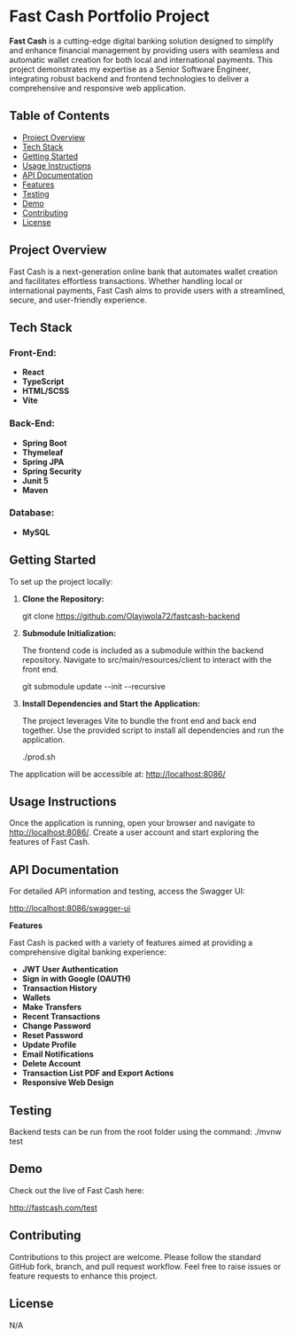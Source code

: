 # **Fast Cash Portfolio Project**
**Fast Cash** is a cutting-edge digital banking solution designed to simplify and enhance financial management by providing users with seamless and automatic wallet creation for both local and international payments. This project demonstrates my expertise as a Senior Software Engineer, integrating robust backend and frontend technologies to deliver a comprehensive and responsive web application.
## **Table of Contents**
- [Project Overview](#project-overview)
- [Tech Stack](#tech-stack)
- [Getting Started](#getting-started)
- [Usage Instructions](#usage-instructions)
- [API Documentation](#api-documentation)
- [Features](#features)
- [Testing](#testing)
- [Demo](#demo)
- [Contributing](#contributing)
- [License](#license)
## **Project Overview**
Fast Cash is a next-generation online bank that automates wallet creation and facilitates effortless transactions. Whether handling local or international payments, Fast Cash aims to provide users with a streamlined, secure, and user-friendly experience.
## **Tech Stack**
### **Front-End:**
- **React**
- **TypeScript**
- **HTML/SCSS**
- **Vite**
### **Back-End:**
- **Spring Boot**
- **Thymeleaf**
- **Spring JPA**
- **Spring Security**
- **Junit 5**
- **Maven**
### **Database:**
- **MySQL**
## **Getting Started**
To set up the project locally:

1. **Clone the Repository:**

   git clone https://github.com/Olayiwola72/fastcash-backend

1. **Submodule Initialization:**

   The frontend code is included as a submodule within the backend repository. Navigate to src/main/resources/client to interact with the front end.

   git submodule update --init --recursive

1. **Install Dependencies and Start the Application:**

   The project leverages Vite to bundle the front end and back end together. Use the provided script to install all dependencies and run the application.

   ./prod.sh

The application will be accessible at: <http://localhost:8086/>
## **Usage Instructions**
Once the application is running, open your browser and navigate to <http://localhost:8086/>. Create a user account and start exploring the features of Fast Cash.
## **API Documentation**
For detailed API information and testing, access the Swagger UI:

<http://localhost:8086/swagger-ui>

**Features**

Fast Cash is packed with a variety of features aimed at providing a comprehensive digital banking experience:

- **JWT User Authentication**
- **Sign in with Google (OAUTH)**
- **Transaction History**
- **Wallets**
- **Make Transfers**
- **Recent Transactions**
- **Change Password**
- **Reset Password**
- **Update Profile**
- **Email Notifications**
- **Delete Account**
- **Transaction List PDF and Export Actions**
- **Responsive Web Design**

## **Testing**
Backend tests can be run from the root folder using the command:
./mvnw test

## **Demo**
Check out the live  of Fast Cash here:

http://fastcash.com/test

## **Contributing**
Contributions to this project are welcome. Please follow the standard GitHub fork, branch, and pull request workflow. Feel free to raise issues or feature requests to enhance this project.
## **License**
N/A

